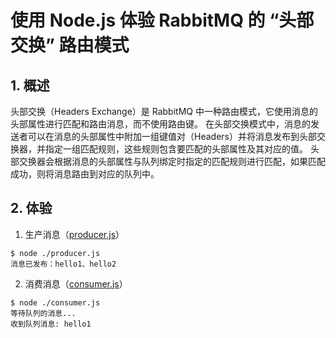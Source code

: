 # 使用 Node.js 体验 RabbitMQ 的 “头部交换” 路由模式

## 1. 概述

头部交换（Headers Exchange）是 RabbitMQ 中一种路由模式，它使用消息的头部属性进行匹配和路由消息，而不使用路由键。 在头部交换模式中，消息的发送者可以在消息的头部属性中附加一组键值对（Headers）并将消息发布到头部交换器，并指定一组匹配规则，这些规则包含要匹配的头部属性及其对应的值。 头部交换器会根据消息的头部属性与队列绑定时指定的匹配规则进行匹配，如果匹配成功，则将消息路由到对应的队列中。

## 2. 体验

1. 生产消息（[producer.js](producer.js)）

```shell
$ node ./producer.js
消息已发布：hello1、hello2
```

2. 消费消息（[consumer.js](consumer.js)）

```shell
$ node ./consumer.js
等待队列的消息...
收到队列消息: hello1
```
